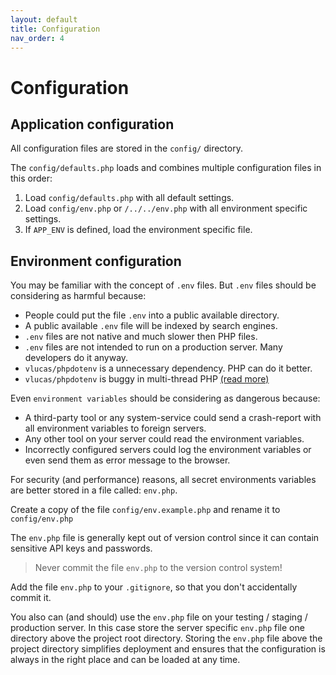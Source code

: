 ```yaml
---
layout: default
title: Configuration
nav_order: 4
---
```


# Configuration

## Application configuration 

All configuration files are stored in the `config/` directory.

The `config/defaults.php` loads and combines multiple configuration files in this order:

1. Load `config/defaults.php` with all default settings.
2. Load `config/env.php` or `/../../env.php` with all environment specific settings.
3. If `APP_ENV` is defined, load the environment specific file.

## Environment configuration

You may be familiar with the concept of `.env` files. 
But `.env` files should be considering as harmful because: 

* People could put the file `.env` into a public available directory.
* A public available `.env` file will be indexed by search engines.
* `.env` files are not native and much slower then PHP files.
* `.env` files are not intended to run on a production server. Many developers do it anyway.
* `vlucas/phpdotenv` is a unnecessary dependency. PHP can do it better.
* `vlucas/phpdotenv` is buggy in multi-thread PHP [(read more)](https://github.com/craftcms/cms/issues/3631)

Even `environment variables` should be considering as dangerous because:

* A third-party tool or any system-service could send a crash-report with all environment variables to foreign servers.
* Any other tool on your server could read the environment variables.
* Incorrectly configured servers could log the environment variables or even send them as error message to the browser. 

For security (and performance) reasons, all secret environments variables 
are better stored in a file called: `env.php`.

Create a copy of the file `config/env.example.php` and rename it to
`config/env.php`

The `env.php` file is generally kept out of version control since it can contain sensitive API keys and passwords.
 
> Never commit the file `env.php` to the version control system!

Add the file `env.php` to your `.gitignore`, so that you don't accidentally commit it.

You also can (and should) use the `env.php` file on your testing / staging / production server.
In this case store the server specific `env.php` file one directory above the project root directory.
Storing the `env.php` file above the project directory simplifies deployment and ensures that the configuration is always in the right place and can be loaded at any time.
